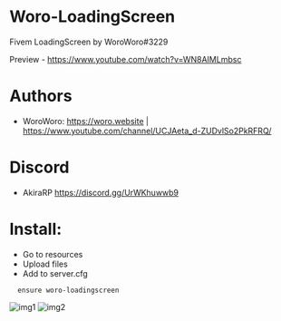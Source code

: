 # Woro-LoadingScreen

Fivem LoadingScreen by WoroWoro#3229

Preview - https://www.youtube.com/watch?v=WN8AIMLmbsc

# Authors

* WoroWoro: https://woro.website | https://www.youtube.com/channel/UCJAeta_d-ZUDvlSo2PkRFRQ/

# Discord 

* AkiraRP https://discord.gg/UrWKhuwwb9

# Install:

* Go to resources
* Upload files
* Add to server.cfg
```
  ensure woro-loadingscreen
```

![img1](https://akirarp.pl/img/Loading-1.png)
![img2](https://akirarp.pl/img/Loading-2.png)
